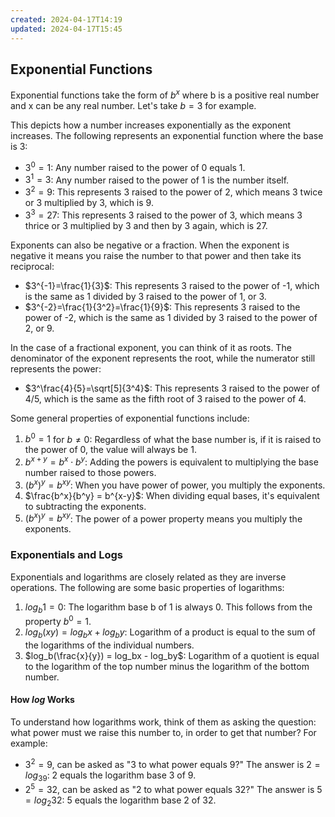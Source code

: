 ```yaml
---
created: 2024-04-17T14:19
updated: 2024-04-17T15:45
---
```

## Exponential Functions
Exponential functions take the form of $b^x$ where b is a positive real number and x can be any real number. Let's take $b=3$ for example.

This depicts how a number increases exponentially as the exponent increases. The following represents an exponential function where the base is 3:

- $3^0=1$: Any number raised to the power of 0 equals 1.
- $3^1=3$: Any number raised to the power of 1 is the number itself.
- $3^2=9$: This represents 3 raised to the power of 2, which means 3 twice or 3 multiplied by 3, which is 9.
- $3^3=27$: This represents 3 raised to the power of 3, which means 3 thrice or 3 multiplied by 3 and then by 3 again, which is 27.

Exponents can also be negative or a fraction. When the exponent is negative it means you raise the number to that power and then take its reciprocal:
- $3^{-1}=\frac{1}{3}$: This represents 3 raised to the power of -1, which is the same as 1 divided by 3 raised to the power of 1, or 3.
- $3^{-2}=\frac{1}{3^2}=\frac{1}{9}$: This represents 3 raised to the power of -2, which is the same as 1 divided by 3 raised to the power of 2, or 9.

In the case of a fractional exponent, you can think of it as roots. The denominator of the exponent represents the root, while the numerator still represents the power:
- $3^\frac{4}{5}=\sqrt[5]{3^4}$: This represents 3 raised to the power of 4/5, which is the same as the fifth root of 3 raised to the power of 4.

Some general properties of exponential functions include:
1. $b^0 = 1$ for $b\ne0$: Regardless of what the base number is, if it is raised to the power of 0, the value will always be 1.
2. $b^{x+y} = b^x \cdot b^y$: Adding the powers is equivalent to multiplying the base number raised to those powers.
3. $(b^x)^y = b^{xy}$: When you have power of power, you multiply the exponents.
4. $\frac{b^x}{b^y} = b^{x-y}$: When dividing equal bases, it's equivalent to subtracting the exponents.
5. $(b^x)^y = b^{xy}$: The power of a power property means you multiply the exponents.

### Exponentials and Logs
Exponentials and logarithms are closely related as they are inverse operations. The following are some basic properties of logarithms:
1. $log_{b}1=0$: The logarithm base b of 1 is always 0. This follows from the property $b^0 = 1$.
2. $log_b(xy) = log_bx + log_by$: Logarithm of a product is equal to the sum of the logarithms of the individual numbers.
3. $log_b(\frac{x}{y}) = log_bx - log_by$: Logarithm of a quotient is equal to the logarithm of the top number minus the logarithm of the bottom number.
#### How $log$ Works
To understand how logarithms work, think of them as asking the question: what power must we raise this number to, in order to get that number? For example:

- $3^2 = 9$, can be asked as "3 to what power equals 9?" The answer is $2 = log_39$: 2 equals the logarithm base 3 of 9.
- $2^5 = 32$, can be asked as "2 to what power equals 32?" The answer is $5 = log_2{32}$: 5 equals the logarithm base 2 of 32.